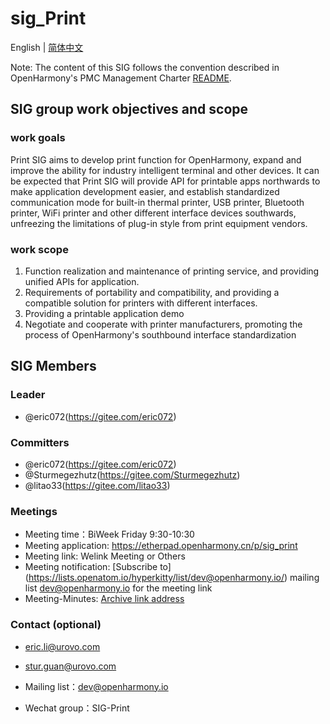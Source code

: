 # sig_Print
English | [简体中文](./sig_print_cn.md)

Note: The content of this SIG follows the convention described in OpenHarmony's PMC Management Charter [README](../../zh/pmc.md).

## SIG group work objectives and scope

### work goals
Print SIG aims to develop print function for OpenHarmony, expand and improve the ability for industry intelligent terminal and other devices. It can be expected that Print SIG will provide API for printable apps northwards to make application development easier, and establish standardized communication mode for built-in thermal printer, USB printer, Bluetooth printer, WiFi printer and other different interface devices southwards, unfreezing the limitations of plug-in style from print equipment vendors.

### work scope
1) Function realization and maintenance of printing service, and providing unified APIs for application.
2) Requirements of portability and compatibility, and providing a compatible solution for printers with different interfaces.
3) Providing a printable application demo
4) Negotiate and cooperate with printer manufacturers, promoting the process of OpenHarmony's southbound interface standardization 


## SIG Members

### Leader
- @eric072(https://gitee.com/eric072)

### Committers
- @eric072(https://gitee.com/eric072)
- @Sturmegezhutz(https://gitee.com/Sturmegezhutz)
- @litao33(https://gitee.com/litao33)

### Meetings
 - Meeting time：BiWeek Friday 9:30-10:30
 - Meeting application: https://etherpad.openharmony.cn/p/sig_print
 - Meeting link: Welink Meeting or Others
 - Meeting notification: [Subscribe to] (https://lists.openatom.io/hyperkitty/list/dev@openharmony.io/) mailing list dev@openharmony.io for the meeting link
 - Meeting-Minutes: [Archive link address](https://gitee.com/openharmony-sig/sig-content/tree/master/print/meetings)

### Contact (optional)
 - eric.li@urovo.com
 - stur.guan@urovo.com

- Mailing list：dev@openharmony.io
- Wechat group：SIG-Print
